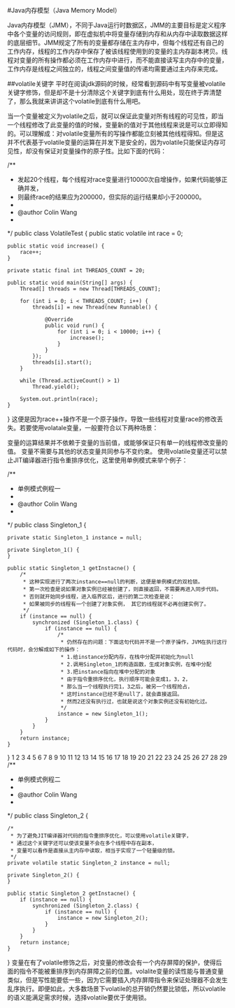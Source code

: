 #Java内存模型（Java Memory Model）

Java内存模型（JMM），不同于Java运行时数据区，JMM的主要目标是定义程序中各个变量的访问规则，即在虚拟机中将变量存储到内存和从内存中读取数据这样的底层细节。JMM规定了所有的变量都存储在主内存中，但每个线程还有自己的工作内存，线程的工作内存中保存了被该线程使用到的变量的主内存副本拷贝。线程对变量的所有操作都必须在工作内存中进行，而不能直接读写主内存中的变量，工作内存是线程之间独立的，线程之间变量值的传递均需要通过主内存来完成。

##volatile关键字
平时在阅读jdk源码的时候，经常看到源码中有写变量被volatile关键字修饰，但是却不是十分清除这个关键字到底有什么用处，现在终于弄清楚了，那么我就来讲讲这个volatile到底有什么用吧。

当一个变量被定义为volatile之后，就可以保证此变量对所有线程的可见性，即当一个线程修改了此变量的值的时候，变量新的值对于其他线程来说是可以立即得知的。可以理解成：对volatile变量所有的写操作都能立刻被其他线程得知。但是这并不代表基于volatile变量的运算在并发下是安全的，因为volatile只能保证内存可见性，却没有保证对变量操作的原子性。比如下面的代码：


/**
 * 发起20个线程，每个线程对race变量进行10000次自增操作，如果代码能够正确并发，
 * 则最终race的结果应为200000，但实际的运行结果却小于200000。
 * 
 * @author Colin Wang
 *
 */
public class VolatileTest {
	public static volatile int race = 0;

	public static void increase() {
		race++;
	}

	private static final int THREADS_COUNT = 20;

	public static void main(String[] args) {
		Thread[] threads = new Thread[THREADS_COUNT];

		for (int i = 0; i < THREADS_COUNT; i++) {
			threads[i] = new Thread(new Runnable() {

				@Override
				public void run() {
					for (int i = 0; i < 10000; i++) {
						increase();
					}
				}
			});
			threads[i].start();
		}
		
		while (Thread.activeCount() > 1)
			Thread.yield();

		System.out.println(race);
	}
}
这便是因为race++操作不是一个原子操作，导致一些线程对变量race的修改丢失。若要使用volatale变量，一般要符合以下两种场景：

变量的运算结果并不依赖于变量的当前值，或能够保证只有单一的线程修改变量的值。
变量不需要与其他的状态变量共同参与不变约束。
使用volatile变量还可以禁止JIT编译器进行指令重排序优化，这里使用单例模式来举个例子：


/**
 * 单例模式例程一
 * 
 * @author Colin Wang
 *
 */
public class Singleton_1 {

	private static Singleton_1 instance = null;

	private Singleton_1() {
	}

	public static Singleton_1 getInstacne() {
		/*
		 * 这种实现进行了两次instance==null的判断，这便是单例模式的双检锁。
		 * 第一次检查是说如果对象实例已经被创建了，则直接返回，不需要再进入同步代码。
		 * 否则就开始同步线程，进入临界区后，进行的第二次检查是说：
		 * 如果被同步的线程有一个创建了对象实例， 其它的线程就不必再创建实例了。
		 */
		if (instance == null) {
			synchronized (Singleton_1.class) {
				if (instance == null) {
					/*
					 * 仍然存在的问题：下面这句代码并不是一个原子操作，JVM在执行这行代码时，会分解成如下的操作：
					 * 1.给instance分配内存，在栈中分配并初始化为null
					 * 2.调用Singleton_1的构造函数，生成对象实例，在堆中分配 
					 * 3.把instance指向在堆中分配的对象
					 * 由于指令重排序优化，执行顺序可能会变成1，3，2，
					 * 那么当一个线程执行完1，3之后，被另一个线程抢占，
					 * 这时instance已经不是null了，就会直接返回。
					 * 然而2还没有执行过，也就是说这个对象实例还没有初始化过。
					 */
					instance = new Singleton_1();
				}
			}
		}
		return instance;
	}
}
1
2
3
4
5
6
7
8
9
10
11
12
13
14
15
16
17
18
19
20
21
22
23
24
25
26
27
28
29
/**
 * 单例模式例程二
 * 
 * @author Colin Wang
 *
 */
public class Singleton_2 {

	/*
	 * 为了避免JIT编译器对代码的指令重排序优化，可以使用volatile关键字，
	 * 通过这个关键字还可以使该变量不会在多个线程中存在副本，
	 * 变量可以看作是直接从主内存中读取，相当于实现了一个轻量级的锁。
	 */
	private volatile static Singleton_2 instance = null;

	private Singleton_2() {
	}

	public static Singleton_2 getInstacne() {
		if (instance == null) {
			synchronized (Singleton_2.class) {
				if (instance == null) {
					instance = new Singleton_2();
				}
			}
		}
		return instance;
	}
}
变量在有了volatile修饰之后，对变量的修改会有一个内存屏障的保护，使得后面的指令不能被重排序到内存屏障之前的位置。volalite变量的读性能与普通变量类似，但是写性能要低一些，因为它需要插入内存屏障指令来保证处理器不会发生乱序执行。即便如此，大多数场景下volatile的总开销仍然要比锁低，所以volatile的语义能满足需求时候，选择volatile要优于使用锁。